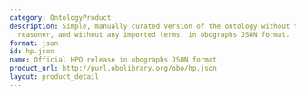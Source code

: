 ```yaml
---
category: OntologyProduct
description: Simple, manually curated version of the ontology without the use of a
  reasoner, and without any imported terms, in obographs JSON format.
format: json
id: hp.json
name: Official HPO release in obographs JSON format
product_url: http://purl.obolibrary.org/obo/hp.json
layout: product_detail
---
```

